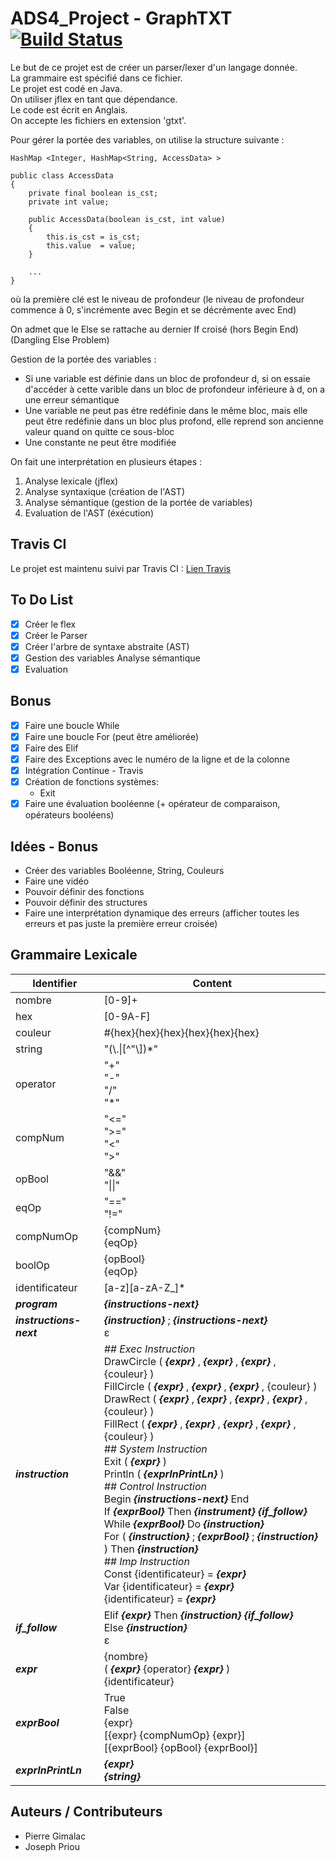 # ADS4_Project - GraphTXT [![Build Status](https://travis-ci.com/FauconFan/ADS4_Project.svg?token=2sRmqJj9p4TAy8ScMWxd&branch=master)](https://travis-ci.com/FauconFan/ADS4_Project)

Le but de ce projet est de créer un parser/lexer d'un langage donnée.  
La grammaire est spécifié dans ce fichier.  
Le projet est codé en Java.  
On utiliser jflex en tant que dépendance.  
Le code est écrit en Anglais.  
On accepte les fichiers en extension 'gtxt'.  

Pour gérer la portée des variables, on utilise la structure suivante :  
```
HashMap <Integer, HashMap<String, AccessData> >

public class AccessData
{
	private final boolean is_cst;
	private int value;

	public AccessData(boolean is_cst, int value)
	{
		this.is_cst = is_cst;
		this.value  = value;
	}

	...
}
```
où la première clé est le niveau de profondeur (le niveau de profondeur commence à 0, s'incrémente avec Begin et se décrémente avec End)  

On admet que le Else se rattache au dernier If croisé (hors Begin End) (Dangling Else Problem)

Gestion de la portée des variables :
 - Si une variable est définie dans un bloc de profondeur d, si on essaie d'accéder à cette varible dans un bloc de profondeur inférieure à d, on a une erreur sémantique
 - Une variable ne peut pas étre redéfinie dans le même bloc, mais elle peut être redéfinie dans un bloc plus profond, elle reprend son ancienne valeur quand on quitte ce sous-bloc
 - Une constante ne peut être modifiée

On fait une interprétation en plusieurs étapes :
 1. Analyse lexicale (jflex)
 2. Analyse syntaxique (création de l'AST)
 3. Analyse sémantique (gestion de la portée de variables)
 4. Evaluation de l'AST (éxécution)

## Travis CI

Le projet est maintenu suivi par Travis CI :
[Lien Travis](https://travis-ci.com/FauconFan/ADS4_Project)

## To Do List

 - [x] Créer le flex
 - [x] Créer le Parser
 - [x] Créer l'arbre de syntaxe abstraite (AST)
 - [x] Gestion des variables Analyse sémantique
 - [x] Evaluation

## Bonus

 - [x] Faire une boucle While
 - [x] Faire une boucle For (peut être améliorée)
 - [x] Faire des Elif
 - [x] Faire des Exceptions avec le numéro de la ligne et de la colonne
 - [x] Intégration Continue - Travis
 - [x] Création de fonctions systèmes:
     - Exit
 - [x] Faire une évaluation booléenne (+ opérateur de comparaison, opérateurs booléens)

## Idées - Bonus

 - Créer des variables Booléenne, String, Couleurs
 - Faire une vidéo
 - Pouvoir définir des fonctions
 - Pouvoir définir des structures
 - Faire une interprétation dynamique des erreurs (afficher toutes les erreurs et pas juste la première erreur croisée)

## Grammaire Lexicale

| Identifier | Content |
| ---------- | ------- |
| nombre | [0-9]+ |
| hex | [0-9A-F] |
| couleur | #{hex}{hex}{hex}{hex}{hex}{hex} |
| string | "(\\.\|[^"\\])*" |
| operator | "+" <br> "-" <br> "/" <br> "*" |
| compNum | "<=" <br> ">=" <br> "<" <br> ">" |
| opBool | "&&" <br> "\|\|" |
| eqOp | "==" <br> "!=" |
| compNumOp | {compNum} <br> {eqOp} |
| boolOp | {opBool} <br> {eqOp} |
| identificateur | [a-z][a-zA-Z_]* |
| <i><b>program</b></i> | <i><b>{instructions-next}</i></b> |
| <i><b>instructions-next</i></b> | <i><b>{instruction}</i></b> ; <i><b>{instructions-next}</i></b> <br> &#x3b5; |
| <i><b>instruction</i></b> | <i>## Exec Instruction</i> <br> DrawCircle ( <i><b>{expr}</i></b> , <i><b>{expr}</i></b> , <i><b>{expr}</i></b> , {couleur} ) <br> FillCircle ( <i><b>{expr}</i></b> , <i><b>{expr}</i></b> , <i><b>{expr}</i></b> , {couleur} ) <br> DrawRect ( <i><b>{expr}</i></b> , <i><b>{expr}</i></b> , <i><b>{expr}</i></b> , <i><b>{expr}</i></b> , {couleur} ) <br> FillRect ( <i><b>{expr}</i></b> , <i><b>{expr}</i></b> , <i><b>{expr}</i></b> , <i><b>{expr}</i></b> , {couleur} ) <br> <i>## System Instruction</i> <br> Exit ( <i><b>{expr}</i></b> ) <br> Println ( <i><b>{exprInPrintLn}</i></b> ) <br> <i>## Control Instruction</i> <br> Begin <i><b>{instructions-next}</i></b> End <br> If <i><b>{exprBool}</i></b> Then <i><b>{instrument}</i></b> <i><b>{if_follow}</i></b> <br> While <i><b>{exprBool}</i></b> Do <i><b>{instruction}</i></b> <br>For ( <i><b>{instruction}</i></b> ; <i><b> {exprBool} </i></b> ; <i><b>{instruction}</i></b> ) Then <i><b>{instruction}</i></b> <br> <i>## Imp Instruction</i> <br> Const {identificateur} = <i><b>{expr}</i></b> <br> Var {identificateur} = <i><b>{expr}</i></b> <br> {identificateur} = <i><b>{expr}</i></b> |
| <i><b>if_follow </i></b>| Elif <i><b>{expr}</i></b> Then <i><b>{instruction}</i></b> <i><b>{if_follow}</i></b> <br> Else <i><b>{instruction}</i></b> <br> &#x3b5; |
| <i><b>expr</i></b> | {nombre} <br> ( <i><b>{expr}</i></b> {operator} <i><b>{expr}</i></b> ) <br> {identificateur} |
| <i><b>exprBool</i></b> | True <br> False <br> {expr} <br> [{expr} {compNumOp} {expr}] <br> [{exprBool} {opBool} {exprBool}] |
| <i><b>exprInPrintLn</i></b> | <i><b>{expr}</b></i> <br> <i><b>{string}</b></i>|

## Auteurs / Contributeurs
- Pierre Gimalac
- Joseph Priou
                                                                                                                                                                                                                                                                                                                                                                                                                                                                                                                               
